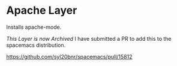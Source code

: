 Apache Layer
===============

Installs apache-mode.

*This Layer is now Archived*  I have submitted a PR to add this to the spacemacs distribution.

https://github.com/syl20bnr/spacemacs/pull/15812
